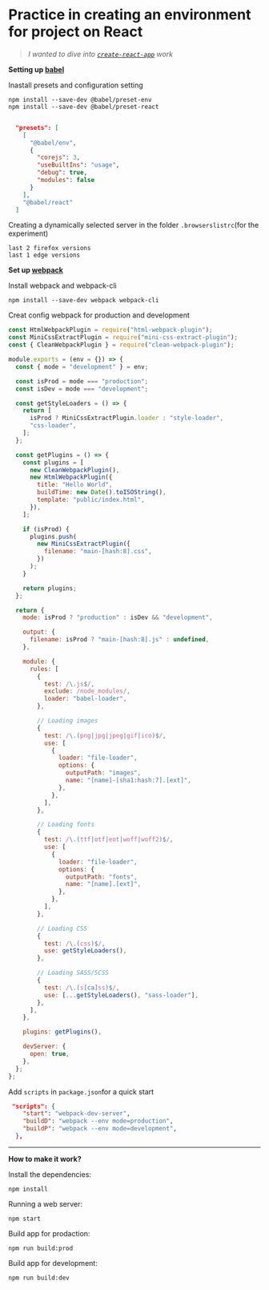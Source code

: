 # Practice in creating an environment for project  on  React

>_I wanted to dive into [`create-react-app`](https://create-react-app.dev) work_


**Setting up [babel](https://babeljs.io)**

Inastall presets and configuration setting
```shell
npm install --save-dev @babel/preset-env
npm install --save-dev @babel/preset-react
```


```json

  "presets": [
    [
      "@babel/env",
      {
        "corejs": 3,
        "useBuiltIns": "usage",
        "debug": true,
        "modules": false
      }
    ],
    "@babel/react"
  ]

```

Creating a dynamically selected server in the folder `.browserslistrc`(for the experiment)
```
last 2 firefox versions
last 1 edge versions
```

**Set up [webpack](https://webpack.js.org)**

Install webpack and webpack-cli

```shell
npm install --save-dev webpack webpack-cli
```

Creat config webpack for production and development
```node.js
const HtmlWebpackPlugin = require("html-webpack-plugin");
const MiniCssExtractPlugin = require("mini-css-extract-plugin");
const { CleanWebpackPlugin } = require("clean-webpack-plugin");

module.exports = (env = {}) => {
  const { mode = "development" } = env;

  const isProd = mode === "production";
  const isDev = mode === "development";

  const getStyleLoaders = () => {
    return [
      isProd ? MiniCssExtractPlugin.loader : "style-loader",
      "css-loader",
    ];
  };

  const getPlugins = () => {
    const plugins = [
      new CleanWebpackPlugin(),
      new HtmlWebpackPlugin({
        title: "Hello World",
        buildTime: new Date().toISOString(),
        template: "public/index.html",
      }),
    ];

    if (isProd) {
      plugins.push(
        new MiniCssExtractPlugin({
          filename: "main-[hash:8].css",
        })
      );
    }

    return plugins;
  };

  return {
    mode: isProd ? "production" : isDev && "development",

    output: {
      filename: isProd ? "main-[hash:8].js" : undefined,
    },

    module: {
      rules: [
        {
          test: /\.js$/,
          exclude: /node_modules/,
          loader: "babel-loader",
        },

        // Loading images
        {
          test: /\.(png|jpg|jpeg|gif|ico)$/,
          use: [
            {
              loader: "file-loader",
              options: {
                outputPath: "images",
                name: "[name]-[sha1:hash:7].[ext]",
              },
            },
          ],
        },

        // Loading fonts
        {
          test: /\.(ttf|otf|eot|woff|woff2)$/,
          use: [
            {
              loader: "file-loader",
              options: {
                outputPath: "fonts",
                name: "[name].[ext]",
              },
            },
          ],
        },

        // Loading CSS
        {
          test: /\.(css)$/,
          use: getStyleLoaders(),
        },

        // Loading SASS/SCSS
        {
          test: /\.(s[ca]ss)$/,
          use: [...getStyleLoaders(), "sass-loader"],
        },
      ],
    },

    plugins: getPlugins(),

    devServer: {
      open: true,
    },
  };
};
```

Add `scripts` in `package.json`for a quick start

```json
 "scripts": {
    "start": "webpack-dev-server",
    "buildD": "webpack --env mode=production",
    "buildP": "webpack --env mode=development",
  },
```
---
**How to make it work?**

Install the dependencies:
```shell
npm install
```
Running a web server:
```shell
npm start 
```
Build app for prodaction:
```shell
npm run build:prod
```
Build app for development:
```shell
npm run build:dev
```
